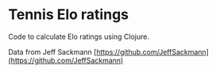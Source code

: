 # Tennis Elo ratings

Code to calculate Elo ratings using Clojure.

Data from Jeff Sackmann [https://github.com/JeffSackmann](https://github.com/JeffSackmann)
